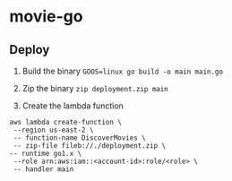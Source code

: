 # movie-go

## Deploy
1. Build the binary `GOOS=linux go build -o main main.go`

2. Zip the binary
`zip deployment.zip main`

3. Create the lambda function
```
aws lambda create-function \
 --region us-east-2 \
 -- function-name DiscoverMovies \
 -- zip-file fileb://./deployment.zip \
-- runtime go1.x \
 --role arn:aws:iam::<account-id>:role/<role> \
 -- handler main
```